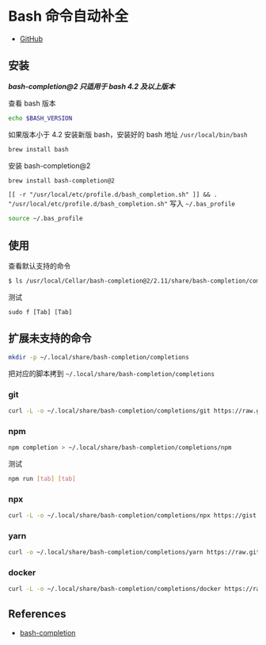 # Bash 命令自动补全

* [GitHub](https://github.com/scop/bash-completion)


## 安装

***bash-completion@2 只适用于 bash 4.2 及以上版本***

查看 bash 版本
```bash
echo $BASH_VERSION
```

如果版本小于 4.2 安装新版 bash，安装好的 bash 地址 `/usr/local/bin/bash`

```bash
brew install bash
```

安装 bash-completion@2

```bash
brew install bash-completion@2
```

`[[ -r "/usr/local/etc/profile.d/bash_completion.sh" ]] && . "/usr/local/etc/profile.d/bash_completion.sh"` 写入 `~/.bas_profile`

```bash
source ~/.bas_profile
```

## 使用

查看默认支持的命令

```bash
$ ls /usr/local/Cellar/bash-completion@2/2.11/share/bash-completion/completions
```

测试

```
sudo f [Tab] [Tab]
```

## 扩展未支持的命令

```bash
mkdir -p ~/.local/share/bash-completion/completions
```

把对应的脚本拷到 `~/.local/share/bash-completion/completions`

### git

```bash
curl -L -o ~/.local/share/bash-completion/completions/git https://raw.github.com/git/git/master/contrib/completion/git-completion.bash
```

### npm

```bash
npm completion > ~/.local/share/bash-completion/completions/npm
```

测试

```bash
npm run [tab] [tab]
```

### npx

```bash
curl -L -o ~/.local/share/bash-completion/completions/npx https://gist.githubusercontent.com/gibatronic/44073260ffdcbd122e9520756c8e35a1/raw/b2f9dd613748d56cebd0eb86ee65c0e07024b1ef/complete_npx.sh
```

### yarn

```bash
curl -o ~/.local/share/bash-completion/completions/yarn https://raw.githubusercontent.com/dsifford/yarn-completion/master/yarn-completion.bash
```

### docker

```bash
curl -L -o ~/.local/share/bash-completion/completions/docker https://raw.githubusercontent.com/docker/compose/$(docker-compose version --short)/contrib/completion/bash/docker-compose
```

## References

* [bash-completion](http://blog.fpliu.com/it/software/bash-completion)
